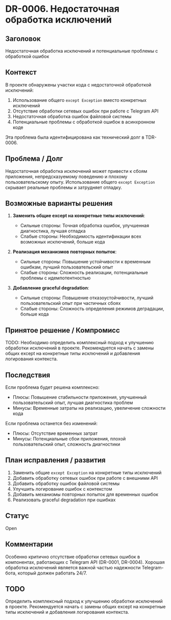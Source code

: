# DR-0006. Недостаточная обработка исключений

## Заголовок
Недостаточная обработка исключений и потенциальные проблемы с обработкой ошибок

## Контекст
В проекте обнаружены участки кода с недостаточной обработкой исключений:
1. Использование общего `except Exception` вместо конкретных исключений
2. Отсутствие обработки сетевых ошибок при работе с Telegram API
3. Недостаточная обработка ошибок файловой системы
4. Потенциальные проблемы с обработкой ошибок в асинхронном коде

Эта проблема была идентифицирована как технический долг в TDR-0006.

## Проблема / Долг
Недостаточная обработка исключений может привести к сбоям приложения, непредсказуемому поведению и плохому пользовательскому опыту. Использование общего `except Exception` скрывает реальные проблемы и затрудняет отладку.

## Возможные варианты решения

1. **Заменить общие except на конкретные типы исключений**:
   - Сильные стороны: Точная обработка ошибок, улучшенная диагностика, лучшая отладка
   - Слабые стороны: Необходимость идентификации всех возможных исключений, больше кода

2. **Реализация механизмов повторных попыток**:
   - Сильные стороны: Повышение устойчивости к временным ошибкам, лучший пользовательский опыт
   - Слабые стороны: Сложность реализации, потенциальные проблемы с идемпотентностью

3. **Добавление graceful degradation**:
   - Сильные стороны: Повышение отказоустойчивости, лучший пользовательский опыт при частичных сбоях
   - Слабые стороны: Сложность определения режимов деградации, больше кода

## Принятое решение / Компромисс
TODO: Необходимо определить комплексный подход к улучшению обработки исключений в проекте. Рекомендуется начать с замены общих except на конкретные типы исключений и добавления логирования контекста.

## Последствия
Если проблема будет решена комплексно:
- Плюсы: Повышение стабильности приложения, улучшенный пользовательский опыт, лучшая диагностика проблем
- Минусы: Временные затраты на реализацию, увеличение сложности кода

Если проблема останется без изменений:
- Плюсы: Отсутствие временных затрат
- Минусы: Потенциальные сбои приложения, плохой пользовательский опыт, сложность диагностики

## План исправления / развития
1. Заменить общие `except Exception` на конкретные типы исключений
2. Добавить обработку сетевых ошибок при работе с внешними API
3. Добавить обработку ошибок файловой системы
4. Улучшить логирование ошибок с контекстом
5. Добавить механизмы повторных попыток для временных ошибок
6. Реализовать graceful degradation при ошибках

## Статус
Open

## Комментарии
Особенно критично отсутствие обработки сетевых ошибок в компонентах, работающих с Telegram API (DR-0001, DR-0004). Хорошая обработка исключений является важной частью надежности Telegram-бота, который должен работать 24/7.

## TODO
Определить комплексный подход к улучшению обработки исключений в проекте. Рекомендуется начать с замены общих except на конкретные типы исключений и добавления логирования контекста.